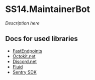 ﻿# SS14.MaintainerBot
*Description here*

## Docs for used libraries
- [FastEndpoints](https://fast-endpoints.com/)
- [Octokit.net](https://octokitnet.readthedocs.io/en/latest/)
- [Discord.net](https://docs.discordnet.dev/index.html)
- [Fluid](https://github.com/sebastienros/fluid)
- [Sentry SDK](https://docs.sentry.io/platforms/dotnet/guides/aspnetcore/)